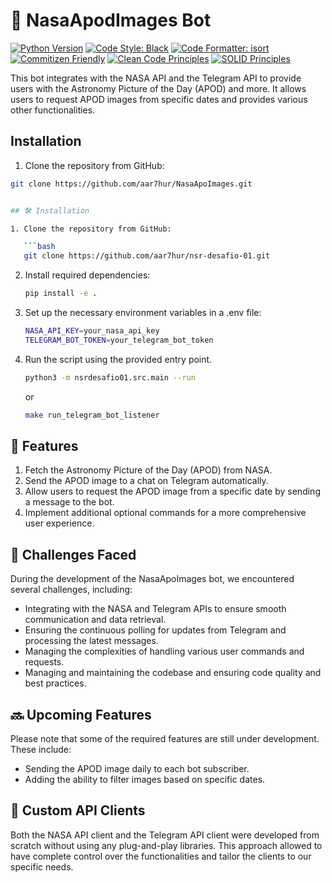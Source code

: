 # 🌌 NasaApodImages Bot

[![Python Version](https://img.shields.io/badge/python-3.9.6-blue.svg)](https://www.python.org/downloads/release/python-396/)
[![Code Style: Black](https://img.shields.io/badge/code%20style-black-000000.svg)](https://github.com/psf/black)
[![Code Formatter: isort](https://img.shields.io/badge/code%20formatter-isort-000000.svg)](https://pycqa.github.io/isort/)
[![Commitizen Friendly](https://img.shields.io/badge/commitizen-friendly-brightgreen.svg)](http://commitizen.github.io/cz-cli/)
[![Clean Code Principles](https://img.shields.io/badge/principles-clean--code-blue.svg)](https://www.amazon.com/Clean-Code-Handbook-Software-Craftsmanship/dp/0132350882)
[![SOLID Principles](https://img.shields.io/badge/principles-SOLID-blue.svg)](https://en.wikipedia.org/wiki/SOLID)

This bot integrates with the NASA API and the Telegram API to provide users with the Astronomy Picture of the Day (APOD) and more. It allows users to request APOD images from specific dates and provides various other functionalities.

## Installation

1. Clone the repository from GitHub:

```bash
git clone https://github.com/aar7hur/NasaApoImages.git


## 🛠️ Installation

1. Clone the repository from GitHub:

   ```bash
   git clone https://github.com/aar7hur/nsr-desafio-01.git
   ```

2. Install required dependencies:

   ```bash
   pip install -e .
   ```

3. Set up the necessary environment variables in a .env file:

   ```bash
   NASA_API_KEY=your_nasa_api_key
   TELEGRAM_BOT_TOKEN=your_telegram_bot_token
   ```

4. Run the script using the provided entry point.

   ```bash
   python3 -m nsrdesafio01.src.main --run
   ```
    
   or 
   ```bash
   make run_telegram_bot_listener
   ```

## 🚀 Features

1. Fetch the Astronomy Picture of the Day (APOD) from NASA.
2. Send the APOD image to a chat on Telegram automatically.
3. Allow users to request the APOD image from a specific date by sending a message to the bot.
4. Implement additional optional commands for a more comprehensive user experience.

## 🚧 Challenges Faced

During the development of the NasaApoImages bot, we encountered several challenges, including:

- Integrating with the NASA and Telegram APIs to ensure smooth communication and data retrieval.
- Ensuring the continuous polling for updates from Telegram and processing the latest messages.
- Managing the complexities of handling various user commands and requests.
- Managing and maintaining the codebase and ensuring code quality and best practices.

## 🔜 Upcoming Features

Please note that some of the required features are still under development. These include:

- Sending the APOD image daily to each bot subscriber.
- Adding the ability to filter images based on specific dates.

## 🔧 Custom API Clients

Both the NASA API client and the Telegram API client were developed from scratch without using any plug-and-play libraries. This approach allowed to have complete control over the functionalities and tailor the clients to our specific needs.
